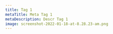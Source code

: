 ```yaml
---
title: Tag 1
metaTitle: Meta Tag 1
metaDescription: Descr Tag 1
image: screenshot-2022-01-18-at-8.28.23-am.png
---
```

